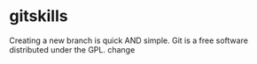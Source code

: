 # gitskills
Creating a new branch is quick AND simple.
Git is a free software distributed under the GPL.
change 
